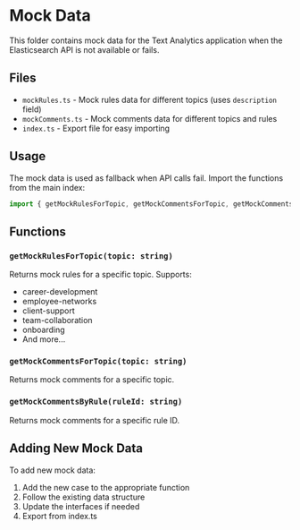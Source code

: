 # Mock Data

This folder contains mock data for the Text Analytics application when the Elasticsearch API is not available or fails.

## Files

- `mockRules.ts` - Mock rules data for different topics (uses `description` field)
- `mockComments.ts` - Mock comments data for different topics and rules
- `index.ts` - Export file for easy importing

## Usage

The mock data is used as fallback when API calls fail. Import the functions from the main index:

```typescript
import { getMockRulesForTopic, getMockCommentsForTopic, getMockCommentsByRule } from '../../_mock';
```

## Functions

### `getMockRulesForTopic(topic: string)`

Returns mock rules for a specific topic. Supports:

- career-development
- employee-networks
- client-support
- team-collaboration
- onboarding
- And more...

### `getMockCommentsForTopic(topic: string)`

Returns mock comments for a specific topic.

### `getMockCommentsByRule(ruleId: string)`

Returns mock comments for a specific rule ID.

## Adding New Mock Data

To add new mock data:

1. Add the new case to the appropriate function
2. Follow the existing data structure
3. Update the interfaces if needed
4. Export from index.ts

